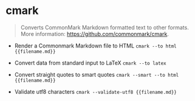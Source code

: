# cmark
> Converts CommonMark Markdown formatted text to other formats.
> More information: <https://github.com/commonmark/cmark>.

- Render a Commonmark Markdown file to HTML
`cmark --to html {{filename.md}}`

- Convert data from standard input to LaTeX
`cmark --to latex`

- Convert straight quotes to smart quotes
`cmark --smart --to html {{filename.md}}`

- Validate utf8 characters
`cmark --validate-utf8 {{filename.md}}`

